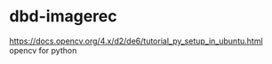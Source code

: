 # dbd-imagerec

https://docs.opencv.org/4.x/d2/de6/tutorial_py_setup_in_ubuntu.html
opencv for python 

